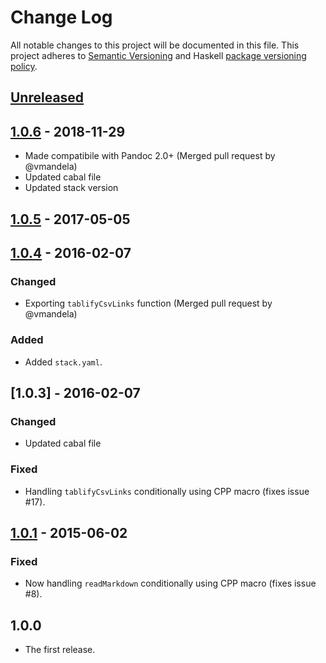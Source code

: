 # Change Log
All notable changes to this project will be documented in this file. This
project adheres to [Semantic Versioning](http://semver.org/) and Haskell
[package versioning policy](https://wiki.haskell.org/Package_versioning_policy).


## [Unreleased]

## [1.0.6] - 2018-11-29

- Made compatibile with Pandoc 2.0+ (Merged pull request by @vmandela)
- Updated cabal file
- Updated stack version

## [1.0.5] - 2017-05-05


## [1.0.4] - 2016-02-07

### Changed
- Exporting `tablifyCsvLinks` function (Merged pull request by @vmandela)

### Added
- Added `stack.yaml`.


## [1.0.3] - 2016-02-07

### Changed
- Updated cabal file

### Fixed
- Handling `tablifyCsvLinks` conditionally using CPP macro (fixes issue #17).


## [1.0.1] - 2015-06-02

### Fixed
- Now handling `readMarkdown` conditionally using CPP macro (fixes issue #8).


## 1.0.0
- The first release.


[Unreleased]: https://github.com/baig/pandoc-csv2table-filter/compare/1.0.6...HEAD
[1.0.6]: https://github.com/baig/pandoc-csv2table-filter/compare/1.0.5...1.0.6
[1.0.5]: https://github.com/baig/pandoc-csv2table-filter/compare/1.0.4...1.0.5
[1.0.4]: https://github.com/baig/pandoc-csv2table-filter/compare/1.0.3...1.0.4
[1.0.2]: https://github.com/baig/pandoc-csv2table-filter/compare/1.0.1...1.0.3
[1.0.1]: https://github.com/baig/pandoc-csv2table-filter/compare/1.0.0...1.0.1
